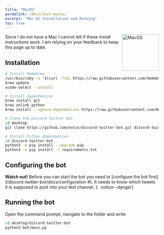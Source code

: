 ```yaml
---
title: "MacOS"
permalink: /docs/inst-macos/
excerpt: "Mac OS Installation and Running"
toc: true
---
```


<img class="doc-img" src="{{ site.baseurl }}/assets/images/macos.png" alt="MacOS" style="width: 120px; float: right;"/>
Since I do not have a Mac I cannot tell if these install instructions work.
I am relying on your feedback to keep this page up to date.

## Installation
```bash
# Install Homebrew
/usr/bin/ruby -e "$(curl -fsSL https://raw.githubusercontent.com/Homebrew/install/master/install)"
brew update
xcode-select --install

# Install dependencies
brew install git
brew unlink python
brew install --ignore-dependencies https://raw.githubusercontent.com/Homebrew/homebrew-core/f2a764ef944b1080be64bd88dca9a1d80130c558/Formula/python.rb

# Clone the Discord Twitter Bot
cd desktop
git clone https://github.com/nntin/discord-twitter-bot.git discord-twitter-bot -b master

# Install Python dependencies
cd discord-twitter-bot
python3 -m pip install --upgrade pip
python3 -m pip install -r requirements.txt
```

## Configuring the bot
**Watch out!** Before you can start the bot you need to
[configure the bot first](/discord-twitter-bot/docs/configuration #). It needs
to know which tweets it is supposed to post into your text channel.
{: .notice--danger}

## Running the bot
Open the command prompt, navigate to the folder and write
```bash
cd desktop/discord-twitter-bot
python3 bot/main.py
```

